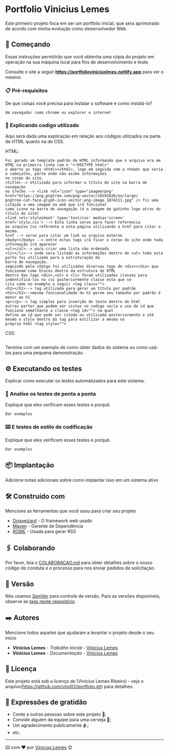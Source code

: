 # Portfolio Vinicius Lemes

Este primeiro projeto foca em ser um portfolio inicial, que sera aprimorado de acordo com minha evolução como desenvolvedor Web.

## 🚀 Começando

Essas instruções permitirão que você obtenha uma cópia do projeto em operação na sua máquina local para fins de desenvolvimento e teste.

Consulte o site a seguir **https://portfolioviniciuslmes.netlify.app** para ver o mesmo.

### 📋 Pré-requisitos

De que coisas você precisa para instalar o software e como instalá-lo?

```
Um navegador como chrome ou explorer e internet
```

### 🔧 Explicando codigo utilizado

Aqui será dada uma explicação em relação aos códigos utilizados na parte de HTML quanto na de CSS.

HTML:

```
Foi gerado um template padrão de HTML informando que o arquivo era em HTML na primeira linha com o "<!DOCTYPE html>"
e aberto as tags <html></html>, logo em seguida vem a <head> que seria o cabeçalho, parte onde não exibe informações
no corpo do site.
<title>--> Utilizado para informar o título do site na barra de navegação
no trecho --> <link rel="icon" type="imagem/png" href="https://png.pngtree.com/png-vector/20191026/ourlarge/
pngtree-cat-face-glyph-icon-vector-png-image_1874311.jpg" /> fiz uma citação a uma imagem na web que irá funcionar
como icone na barra de navegação (é a imagem de gatinho logo atras do título do site)
<link rel='stylesheet' type='text/css' media='screen' href='style.css'> --> Esta linha serve para fazer referencia
ao arquivo Css referente a esta página utilizando o href para citar o mesmo.
href --> serve para citar um link ou arquivo externo
<body></body> --> entre estas tags irá ficar o corpo do site onde toda informação irá aparecer
<ul></ul>--> para criar uma lista não ordenada
<li></li>--> onde sera listado as informações dentro do <ul> toda esta parte foi utilizada para a estruturação da
barra de navegação.
seguindo pelo código foi utilizadas diversas tags de <div></div> que funcionam como blocos dentro da estrutura do HTML
dentro das tags <div>,<ul> e <li> foram utilizadas classes para indentificá-los no css posteriormente classe esta que se
cita como no exemplo a seguir <tag class="">.
<h1></h1>--> tag utilizada para gerar um título por padrão
<h2></h2>-->mesma funcionalidade do h1 porem seu tamanho por padrão é menor ao h1
<p></p>--> tag simples para inserção de texto dentro do html
outras parter que podem ser vistas no codigo seria o uso de id que funciona semelhante a classe <tag id=""> na qual
define um id que pode ser citado ou utilizado posteriormente e até mesmo o style dentro da tag para estilizar a mesma no
próprio html <tag style="">
```

CSS:

```

```

Termine com um exemplo de como obter dados do sistema ou como usá-los para uma pequena demonstração.

## ⚙️ Executando os testes

Explicar como executar os testes automatizados para este sistema.

### 🔩 Analise os testes de ponta a ponta

Explique que eles verificam esses testes e porquê.

```
Dar exemplos
```

### ⌨️ E testes de estilo de codificação

Explique que eles verificam esses testes e porquê.

```
Dar exemplos
```

## 📦 Implantação

Adicione notas adicionais sobre como implantar isso em um sistema ativo

## 🛠️ Construído com

Mencione as ferramentas que você usou para criar seu projeto

* [Dropwizard](http://www.dropwizard.io/1.0.2/docs/) - O framework web usado
* [Maven](https://maven.apache.org/) - Gerente de Dependência
* [ROME](https://rometools.github.io/rome/) - Usada para gerar RSS

## 🖇️ Colaborando

Por favor, leia o [COLABORACAO.md](https://gist.github.com/usuario/linkParaInfoSobreContribuicoes) para obter detalhes sobre o nosso código de conduta e o processo para nos enviar pedidos de solicitação.

## 📌 Versão

Nós usamos [SemVer](http://semver.org/) para controle de versão. Para as versões disponíveis, observe as [tags neste repositório](https://github.com/suas/tags/do/projeto). 

## ✒️ Autores

Mencione todos aqueles que ajudaram a levantar o projeto desde o seu início

* **Vinicius Lemes** - *Trabalho Inicial* - [Vinicius Lemes](https://github.com/viivi02)
* **Vinicius Lemes** - *Documentação* - [Vinicius Lemes](https://github.com/viivi02)


## 📄 Licença

Este projeto está sob a licença de (Vinicius Lemes Ribeiro) - veja o arquivo(https://github.com/viivi02/portfolio.git) para detalhes.

## 🎁 Expressões de gratidão

* Conte a outras pessoas sobre este projeto 📢;
* Convide alguém da equipe para uma cerveja 🍺;
* Um agradecimento publicamente 🫂;
* etc.


---
⌨️ com ❤️ por [Vinicius Lemes](https://github.com/viivi02) 😊
